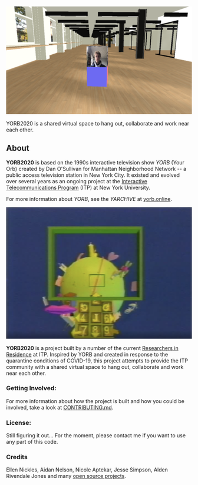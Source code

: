 ![image of 3D environment with one person in it](docs/images/yorb-2020.png "YORB 2020")


YORB2020 is a shared virtual space to hang out, collaborate and work near each other.  

## About

**YORB2020** is based on the 1990s interactive television show *YORB* (Your Orb) created by Dan O'Sullivan for Manhattan Neighborhood Network -- a public access television station in New York City.  It existed and evolved over several years as an ongoing project at the [Interactive Telecommunications Program](https://tisch.nyu.edu/itp) (ITP) at New York University.  

For more information about *YORB*, see the *YARCHIVE* at [yorb.online](https://yorb.online/).

![image of YORB television show](docs/images/yorb.png "YORB")

**YORB2020** is a project built by a number of the current [Researchers in Residence](https://itp.nyu.edu/residents/) at ITP.  Inspired by YORB and created in response to the quarantine conditions of COVID-19, this project attempts to provide the ITP community with a shared virtual space to hang out, collaborate and work near each other.  


### Getting Involved:

For more information about how the project is built and how you could be involved, take a look at [CONTRIBUTING.md](/docs/CONTRIBUTING.md).

### License:

Still figuring it out... For the moment, please contact me if you want to use any part of this code.  

### Credits

Ellen Nickles, Aidan Nelson, Nicole Aptekar, Jesse Simpson, Alden Rivendale Jones and many [open source projects](/docs/CREDITS.md).


